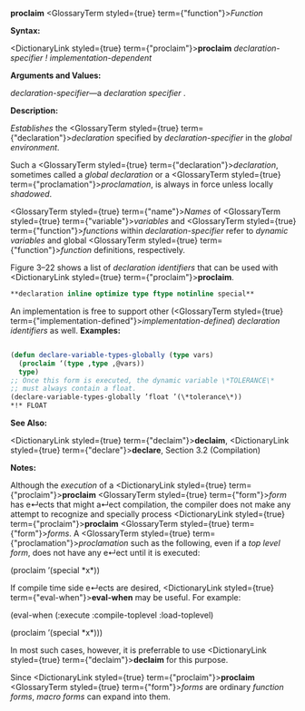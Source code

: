 **proclaim** <GlossaryTerm styled={true} term={"function"}><i>Function</i></GlossaryTerm> 



**Syntax:** 



<DictionaryLink styled={true} term={"proclaim"}><b>proclaim</b></DictionaryLink> *declaration-specifier ! implementation-dependent* 



**Arguments and Values:** 



*declaration-specifier*—a *declaration specifier* . 



**Description:** 



*Establishes* the <GlossaryTerm styled={true} term={"declaration"}><i>declaration</i></GlossaryTerm> specified by *declaration-specifier* in the *global environment*. 



Such a <GlossaryTerm styled={true} term={"declaration"}><i>declaration</i></GlossaryTerm>, sometimes called a *global declaration* or a <GlossaryTerm styled={true} term={"proclamation"}><i>proclamation</i></GlossaryTerm>, is always in force unless locally *shadowed*. 



<GlossaryTerm styled={true} term={"name"}><i>Names</i></GlossaryTerm> of <GlossaryTerm styled={true} term={"variable"}><i>variables</i></GlossaryTerm> and <GlossaryTerm styled={true} term={"function"}><i>functions</i></GlossaryTerm> within *declaration-specifier* refer to *dynamic variables* and global <GlossaryTerm styled={true} term={"function"}><i>function</i></GlossaryTerm> definitions, respectively. 







 



 



Figure 3–22 shows a list of *declaration identifiers* that can be used with <DictionaryLink styled={true} term={"proclaim"}><b>proclaim</b></DictionaryLink>. 




```lisp title="Figure 3–22. Global Declaration Specifiers"
**declaration inline optimize type ftype notinline special**
```
 



An implementation is free to support other (<GlossaryTerm styled={true} term={"implementation-defined"}><i>implementation-defined</i></GlossaryTerm>) *declaration identifiers* as well. **Examples:**
```lisp

(defun declare-variable-types-globally (type vars) 
  (proclaim ‘(type ,type ,@vars)) 
  type) 
;; Once this form is executed, the dynamic variable \*TOLERANCE\* 
;; must always contain a float. 
(declare-variable-types-globally ’float ’(\*tolerance\*)) 
*!* FLOAT 

```
**See Also:** 



<DictionaryLink styled={true} term={"declaim"}><b>declaim</b></DictionaryLink>, <DictionaryLink styled={true} term={"declare"}><b>declare</b></DictionaryLink>, Section 3.2 (Compilation) 



**Notes:** 



Although the *execution* of a <DictionaryLink styled={true} term={"proclaim"}><b>proclaim</b></DictionaryLink> <GlossaryTerm styled={true} term={"form"}><i>form</i></GlossaryTerm> has e↵ects that might a↵ect compilation, the compiler does not make any attempt to recognize and specially process <DictionaryLink styled={true} term={"proclaim"}><b>proclaim</b></DictionaryLink> <GlossaryTerm styled={true} term={"form"}><i>forms</i></GlossaryTerm>. A <GlossaryTerm styled={true} term={"proclamation"}><i>proclamation</i></GlossaryTerm> such as the following, even if a *top level form*, does not have any e↵ect until it is executed: 



(proclaim ’(special \*x\*)) 



If compile time side e↵ects are desired, <DictionaryLink styled={true} term={"eval-when"}><b>eval-when</b></DictionaryLink> may be useful. For example: 



(eval-when (:execute :compile-toplevel :load-toplevel) 



(proclaim ’(special \*x\*))) 



In most such cases, however, it is preferrable to use <DictionaryLink styled={true} term={"declaim"}><b>declaim</b></DictionaryLink> for this purpose. 



Since <DictionaryLink styled={true} term={"proclaim"}><b>proclaim</b></DictionaryLink> <GlossaryTerm styled={true} term={"form"}><i>forms</i></GlossaryTerm> are ordinary *function forms*, *macro forms* can expand into them. 